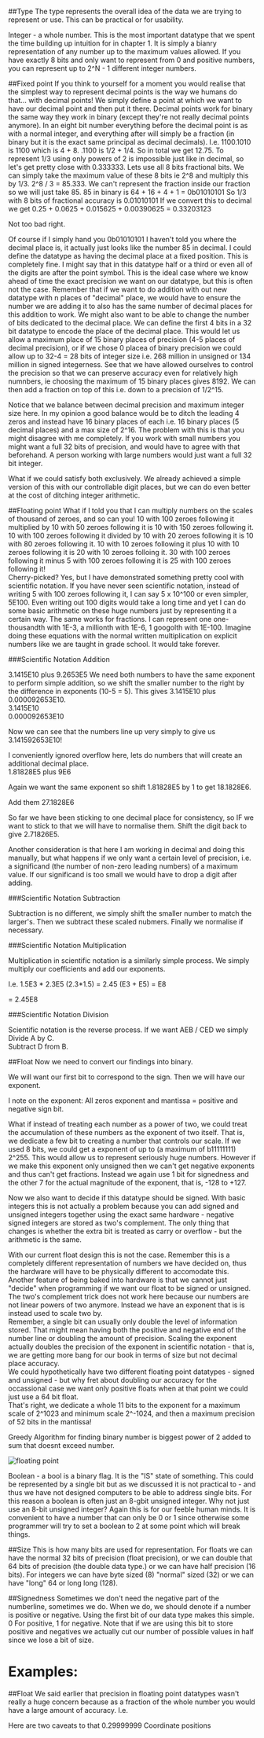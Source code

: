##Type
The type represents the overall idea of the data we are trying to represent or use.
This can be practical or for usability.

Integer - a whole number. This is the most important datatype that we spent the time building up intuition for in chapter 1. It is simply a bianry representation of any number up to the maximum values allowed. If you have exactly 8 bits and only want to represent from 0 and positive numbers, you can represent up to 2^N - 1 different integer numbers.


##Fixed point
If you think to yourself for a moment you would realise that the simplest way to represent decimal points is the way we humans do that... with decimal points! 
We simply define a point at which we want to have our decimal point and then put it there. Decimal points work for binary the same way they work in binary (except they're not really decimal points anymore). In an eight bit number everything before the decimal point is as with a normal integer, and everything after will simply be a fraction (in binary but it is the exact same principal as decimal decimals). I.e. 1100.1010 is 1100 which is 4 + 8. .1100 is 1/2 + 1/4. So in total we get 12.75. 
To represent 1/3 using only powers of 2 is impossible just like in decimal, so let's get pretty close with 0.333333.
Lets use all 8 bits fractional bits. We can simply take the maximum value of these 8 bits ie 2^8 and multiply this by 1/3. 2^8 / 3 = 85.333. We can't represent the fraction inside our fraction so we will just take 85. 85 in binary is 64 + 16 + 4 + 1 = 0b01010101
So 1/3 with 8 bits of fractional accuracy is 0.01010101
If we convert this to decimal we get 0.25 + 0.0625 + 0.015625 + 0.00390625 = 0.33203123

Not too bad right.

Of course if I simply hand you 0b01010101 I haven't told you where the decimal place is, it actually just looks like the number 85 in decimal. I could define the datatype as having the decimal place at a fixed position. This is completely fine. I might say that in this datatype half or a third or even all of the digits are after the point symbol. This is the ideal case where we know ahead of time the exact precision we want on our datatype, but this is often not the case. Remember that if we want to do addition with out new datatype with n places of "decimal" place, we would have to ensure the number we are adding it to also has the same number of decimal places for this addition to work. 
We might also want to be able to change the number of bits dedicated to the decimal place. We can define the first 4 bits in a 32 bit datatype to encode the place of the decimal place. This would let us allow a maximum place of 15 binary places of precision (4-5 places of decimal precision), or if we chose 0 placea of binary precision we could allow up to 32-4 = 28 bits of integer size i.e. 268 million in unsigned or 134 million in signed integerness. See that we have allowed ourselves to control the precision so that we can preserve accuracy even for relatively high numnbers, ie choosing the maximum of 15 binary places gives 8192. We can then add a fraction on top of this i.e. down to a precision of 1/2^15.

Notice that we balance between decimal precision and maximum integer size here.
In my opinion a good balance would be to ditch the leading 4 zeros and instead have 16 binary places of each i.e. 16 binary places (5 decimal places) and a max size of 2^16. The problem with this is that you might disagree with me completely. If you work with small numbers you might want a full 32 bits of precision, and would have to agree with that beforehand. A person working with large numbers would just want a full 32 bit integer.

What if we could satisfy both exclusively. We already achieved a simple version of this with our controllable digit places, but we can do even better at the cost of ditching integer arithmetic.

##Floating point
What if I told you that I can multiply numbers on the scales of thousand of zeroes, and so can you! 10 with 100 zeroes following it multiplied by 10 with 50 zeroes following it is 10 with 150 zeroes following it. 10 with 100 zeroes following it divided by 10 with 20 zeroes following it is 10 with 80 zeroes following it. 10 with 10 zeroes following it plus 10 with 10 zeroes following it is 20 with 10 zeroes folloing it. 30 with 100 zeroes following it minus 5 with 100 zeroes following it is 25 with 100 zeroes following it!  
Cherry-picked? Yes, but I have demonstrated something pretty cool with scientific notation. If you have never seen scientific notation, instead of writing 5 with 100 zeroes following it, I can say 5 x 10^100 or even simpler, 5E100. 
Even writing out 100 digits would take a long time and yet I can do some basic arithmetic on these huge numbers just by representing it a certain way. The same works for fractions. I can represent one one-thousandth with 1E-3, a millionth with 1E-6, 1 googolth with 1E-100. 
Imagine doing these equations with the normal written multiplication on explicit numbers like we are taught in grade school. It would take forever. 

###Scientific Notation Addition

3.1415E10 plus 9.2653E5
We need both numbers to have the same exponent to perform simple addition, so we shift the smaller number to the right by the difference in exponents (10-5 = 5). This gives 3.1415E10 plus 0.000092653E10.  
3.1415E10  
0.000092653E10  

Now we can see that the numbers line up very simply to give us 3.141592653E10!


I conveniently ignored overflow here, lets do numbers that will create an additional decimal place.  
1.81828E5 plus
9E6

Again we want the same exponent so shift 1.81828E5 by 1 to get 18.1828E6.   

Add them
27.1828E6

So far we have been sticking to one decimal place for consistency, so IF we want to stick to that we will have to normalise them. Shift the digit back to give 2.71826E5.

Another consideration is that here I am working in decimal and doing this manually, but what happens if we only want a certain level of precision, i.e. a significand (the number of non-zero leading numbers) of a maximum value.
If our significand is too small we would have to drop a digit after adding.

###Scientific Notation Subtraction

Subtraction is no different, we simply shift the smaller number to match the larger's. Then we subtract these scaled nubmers. Finally we normalise if necessary.



###Scientific Notation Multiplication 

Multiplication in scientific notation is a similarly simple process. We simply multiply our coefficients and add our exponents.

I.e. 1.5E3 * 2.3E5 
(2.3*1.5) = 2.45
(E3 + E5) = E8

= 2.45E8


###Scientific Notation Division 

Scientific notation is the reverse process. If we want AEB / CED we simply
Divide A by C.   
Subtract D from B.   


##Float
Now we need to convert our findings into binary.

We will want our first bit to correspond to the sign.
Then we will have our exponent. 

I note on the exponent:
All zeros exponent and mantissa = positive and negative sign bit.




What if instead of treating each number as a power of two, we could treat the accumulation of these numbers as the exponent of two itself. That is, we dedicate a few bit to creating a number that controls our scale. If we used 8 bits, we could get a exponent of up to (a maximum of b11111111) 2^255. This would allow us to represent seriously huge numbers. However if we make this exponent only unsigned then we can't get negative exponents and thus can't get fractions. Instead we again use 1 bit for signedness and the other 7 for the actual magnitude of the exponent, that is, -128 to +127. 

Now we also want to decide if this datatype should be signed.
With basic integers this is not actually a problem because you can add signed and unsigned integers together using the exact same hardware - negative signed integers are stored as two's complement. The only thing that changes is whether the extra bit is treated as carry or overflow - but the arithmetic is the same.

With our current float design this is not the case. Remember this is a completely different representation of numbers we have decided on, thus the hardware will have to be physically different to accomodate this. Another feature of being baked into hardware is that we cannot just "decide" when programming if we want our float to be signed or unsigned. The two's complement trick does not work here because our numbers are not linear powers of two anymore. Instead we have an exponent that is is instead used to scale two by.  
Remember, a single bit can usually only double the level of information stored. That might mean having both the positive and negative end of the number line or doubling the amount of precision. Scaling the exponent actually doubles the precision of the exponent in scientific notation - that is, we are getting more bang for our book in terms of size but not decimal place accuracy.  
We could hypothetically have two different floating point datatypes - signed and unsigned - but why fret about doubling our accuracy for the occassional case we want only positive floats when at that point we could just use a 64 bit float.  
That's right, we dedicate a whole 11 bits to the exponent for a maximum scale of 2^1023 and minimum scale 2^-1024, and then a maximum precision of 52 bits in the mantissa!



Greedy Algorithm for finding binary number is biggest power of 2 added to sum that doesnt exceed number.



![floating point](https://engineering.fb.com/wp-content/uploads/2018/11/floating_point_4_darkcolor.006.png)


Boolean - a bool is a binary flag. It is the "IS" state of something. This could be represented by a single bit but as we discussed it is not practical to - and thus we have not designed computers to be able to address single bits. For this reason a boolean is often just an 8-gbit unsigned integer. Why not just use an 8-bit unsigned integer? Again this is for our feeble human minds. It is convenient to have a number that can only be 0 or 1 since otherwise some programmer will try to set a boolean to 2 at some point which will break things. 




##Size 
This is how many bits are used for representation.
For floats we can have the normal 32 bits of precision (float precision), or we can double that 64 bits of precision (the double data type.) or we can have half precision (16 bits).
For integers we can have byte sized (8) "normal" sized (32) or we can have "long" 64 or long long (128).



##Signedness
Sometimes we don't need the negative part of the numberline, sometimes we do.
When we do, we should denote if a number is positive or negative. Using the first bit of our data type makes this simple. 0 For positive, 1 for negative.
Note that if we are using this bit to store positive and negatives we actually cut our number of possible values in half since we lose a bit of size.






# Examples:

##Float
We said earlier that precision in floating point datatypes wasn't really a huge concern because as a fraction of the whole number you would have a large amount of accuracy.
I.e.

Here are two caveats to that
0.29999999
Coordinate positions

